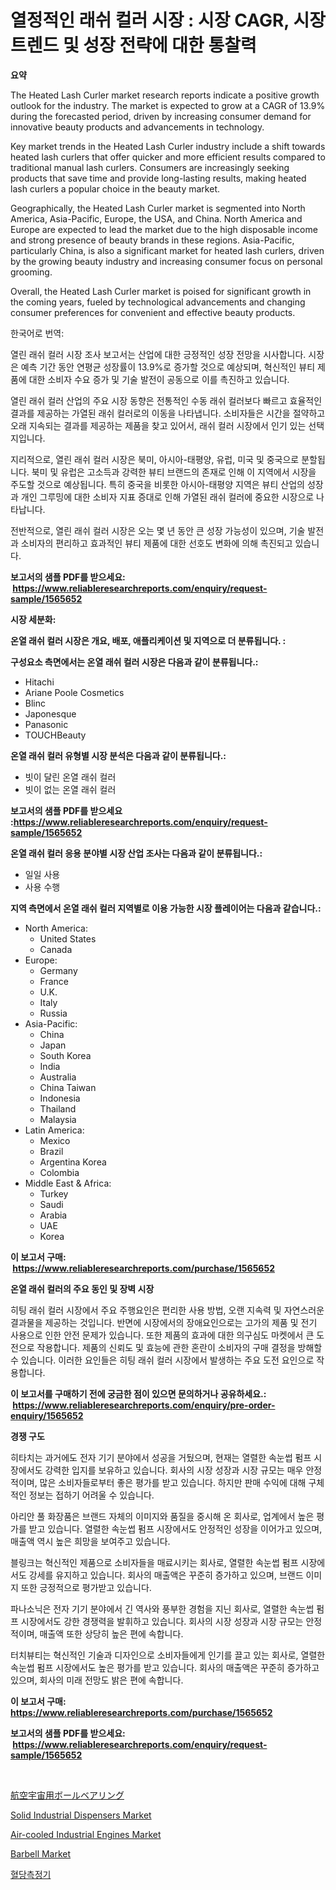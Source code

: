<p><h1>열정적인 래쉬 컬러 시장 : 시장 CAGR, 시장 트렌드 및 성장 전략에 대한 통찰력</h1></p><p><strong>요약</strong></p>
<p><p>The Heated Lash Curler market research reports indicate a positive growth outlook for the industry. The market is expected to grow at a CAGR of 13.9% during the forecasted period, driven by increasing consumer demand for innovative beauty products and advancements in technology.</p><p>Key market trends in the Heated Lash Curler industry include a shift towards heated lash curlers that offer quicker and more efficient results compared to traditional manual lash curlers. Consumers are increasingly seeking products that save time and provide long-lasting results, making heated lash curlers a popular choice in the beauty market.</p><p>Geographically, the Heated Lash Curler market is segmented into North America, Asia-Pacific, Europe, the USA, and China. North America and Europe are expected to lead the market due to the high disposable income and strong presence of beauty brands in these regions. Asia-Pacific, particularly China, is also a significant market for heated lash curlers, driven by the growing beauty industry and increasing consumer focus on personal grooming.</p><p>Overall, the Heated Lash Curler market is poised for significant growth in the coming years, fueled by technological advancements and changing consumer preferences for convenient and effective beauty products.</p><p>한국어로 번역:</p><p>열린 래쉬 컬러 시장 조사 보고서는 산업에 대한 긍정적인 성장 전망을 시사합니다. 시장은 예측 기간 동안 연평균 성장률이 13.9%로 증가할 것으로 예상되며, 혁신적인 뷰티 제품에 대한 소비자 수요 증가 및 기술 발전이 공동으로 이를 촉진하고 있습니다.</p><p>열린 래쉬 컬러 산업의 주요 시장 동향은 전통적인 수동 래쉬 컬러보다 빠르고 효율적인 결과를 제공하는 가열된 래쉬 컬러로의 이동을 나타냅니다. 소비자들은 시간을 절약하고 오래 지속되는 결과를 제공하는 제품을 찾고 있어서, 래쉬 컬러 시장에서 인기 있는 선택지입니다.</p><p>지리적으로, 열린 래쉬 컬러 시장은 북미, 아시아-태평양, 유럽, 미국 및 중국으로 분할됩니다. 북미 및 유럽은 고소득과 강력한 뷰티 브랜드의 존재로 인해 이 지역에서 시장을 주도할 것으로 예상됩니다. 특히 중국을 비롯한 아시아-태평양 지역은 뷰티 산업의 성장과 개인 그루밍에 대한 소비자 지표 증대로 인해 가열된 래쉬 컬러에 중요한 시장으로 나타납니다.</p><p>전반적으로, 열린 래쉬 컬러 시장은 오는 몇 년 동안 큰 성장 가능성이 있으며, 기술 발전과 소비자의 편리하고 효과적인 뷰티 제품에 대한 선호도 변화에 의해 촉진되고 있습니다.</p></p>
<p><strong>보고서의 샘플 PDF를 받으세요: &nbsp;<a href="https://www.reliableresearchreports.com/enquiry/request-sample/1565652">https://www.reliableresearchreports.com/enquiry/request-sample/1565652</a></strong></p>
<p><strong>시장 세분화:</strong></p>
<p><strong> 온열 래쉬 컬러 시장은 개요, 배포, 애플리케이션 및 지역으로 더 분류됩니다. :</strong></p>
<p><strong>구성요소 측면에서는 온열 래쉬 컬러 시장은 다음과 같이 분류됩니다.:</strong></p>
<p><ul><li>Hitachi</li><li>Ariane Poole Cosmetics</li><li>Blinc</li><li>Japonesque</li><li>Panasonic</li><li>TOUCHBeauty</li></ul></p>
<p><strong> 온열 래쉬 컬러 유형별 시장 분석은 다음과 같이 분류됩니다.:</strong></p>
<p><ul><li>빗이 달린 온열 래쉬 컬러</li><li>빗이 없는 온열 래쉬 컬러</li></ul></p>
<p><strong>보고서의 샘플 PDF를 받으세요 :<a href="https://www.reliableresearchreports.com/enquiry/request-sample/1565652">https://www.reliableresearchreports.com/enquiry/request-sample/1565652</a></strong></p>
<p><strong> 온열 래쉬 컬러 응용 분야별 시장 산업 조사는 다음과 같이 분류됩니다.:</strong></p>
<p><ul><li>일일 사용</li><li>사용 수행</li></ul></p>
<p><strong>지역 측면에서 온열 래쉬 컬러 지역별로 이용 가능한 시장 플레이어는 다음과 같습니다.:</strong></p>
<p><ul>
    <li>
        North America:
        <ul>
            <li>United States</li>
            <li>Canada</li>
        </ul>
    </li>
    <li>
        Europe:
        <ul>
            <li>Germany</li>
            <li>France</li>
            <li>U.K.</li>
            <li>Italy</li>
            <li>Russia</li>
        </ul>
    </li>
    <li>
        Asia-Pacific:
        <ul>
            <li>China</li>
            <li>Japan</li>
            <li>South Korea</li>
            <li>India</li>
            <li>Australia</li>
            <li>China Taiwan</li>
            <li>Indonesia</li>
            <li>Thailand</li>
            <li>Malaysia</li>
        </ul>
    </li>
    <li>
        Latin America:
        <ul>
            <li>Mexico</li>
            <li>Brazil</li>
            <li>Argentina Korea</li>
            <li>Colombia</li>
        </ul>
    </li>
    <li>
        Middle East & Africa:
        <ul>
            <li>Turkey</li>
            <li>Saudi</li>
            <li>Arabia</li>
            <li>UAE</li>
            <li>Korea</li>
        </ul>
    </li>
    </ul></p>
<p><strong>이 보고서 구매: &nbsp;<a href="https://www.reliableresearchreports.com/purchase/1565652">https://www.reliableresearchreports.com/purchase/1565652</a></strong></p>
<p><strong>온열 래쉬 컬러의 주요 동인 및 장벽 시장</strong></p>
<p><p>히팅 래쉬 컬러 시장에서 주요 주행요인은 편리한 사용 방법, 오랜 지속력 및 자연스러운 결과물을 제공하는 것입니다. 반면에 시장에서의 장애요인으로는 고가의 제품 및 전기 사용으로 인한 안전 문제가 있습니다. 또한 제품의 효과에 대한 의구심도 마켓에서 큰 도전으로 작용합니다. 제품의 신뢰도 및 효능에 관한 혼란이 소비자의 구매 결정을 방해할 수 있습니다. 이러한 요인들은 히팅 래쉬 컬러 시장에서 발생하는 주요 도전 요인으로 작용합니다.</p></p>
<p><strong>이 보고서를 구매하기 전에 궁금한 점이 있으면 문의하거나 공유하세요.: &nbsp;<a href="https://www.reliableresearchreports.com/enquiry/pre-order-enquiry/1565652">https://www.reliableresearchreports.com/enquiry/pre-order-enquiry/1565652</a></strong></p>
<p><strong>경쟁 구도</strong></p>
<p><p>히타치는 과거에도 전자 기기 분야에서 성공을 거뒀으며, 현재는 열렬한 속눈썹 펌프 시장에서도 강력한 입지를 보유하고 있습니다. 회사의 시장 성장과 시장 규모는 매우 안정적이며, 많은 소비자들로부터 좋은 평가를 받고 있습니다. 하지만 판매 수익에 대해 구체적인 정보는 접하기 어려울 수 있습니다.</p><p>아리안 풀 화장품은 브랜드 자체의 이미지와 품질을 중시해 온 회사로, 업계에서 높은 평가를 받고 있습니다. 열렬한 속눈썹 펌프 시장에서도 안정적인 성장을 이어가고 있으며, 매출액 역시 높은 희망을 보여주고 있습니다.</p><p>블링크는 혁신적인 제품으로 소비자들을 매료시키는 회사로, 열렬한 속눈썹 펌프 시장에서도 강세를 유지하고 있습니다. 회사의 매출액은 꾸준히 증가하고 있으며, 브랜드 이미지 또한 긍정적으로 평가받고 있습니다.</p><p>파나소닉은 전자 기기 분야에서 긴 역사와 풍부한 경험을 지닌 회사로, 열렬한 속눈썹 펌프 시장에서도 강한 경쟁력을 발휘하고 있습니다. 회사의 시장 성장과 시장 규모는 안정적이며, 매출액 또한 상당히 높은 편에 속합니다.</p><p>터치뷰티는 혁신적인 기술과 디자인으로 소비자들에게 인기를 끌고 있는 회사로, 열렬한 속눈썹 펌프 시장에서도 높은 평가를 받고 있습니다. 회사의 매출액은 꾸준히 증가하고 있으며, 회사의 미래 전망도 밝은 편에 속합니다.</p></p>
<p><strong>이 보고서 구매: &nbsp; <a href="https://www.reliableresearchreports.com/purchase/1565652">https://www.reliableresearchreports.com/purchase/1565652</a></strong></p>
<p><strong>보고서의 샘플 PDF를 받으세요: &nbsp;<a href="https://www.reliableresearchreports.com/enquiry/request-sample/1565652">https://www.reliableresearchreports.com/enquiry/request-sample/1565652</a></strong><strong></strong></p>
<p>&nbsp;</p>
<p><p><a href="https://github.com/moulafa/Market-Research-Report-List-1/blob/main/97741796066.md">航空宇宙用ボールベアリング</a></p><p><a href="https://issuu.com/reportprime-2/docs/solid-industrial-dispensers-market-size-2030.pptx">Solid Industrial Dispensers Market</a></p><p><a href="https://issuu.com/reportprime-2/docs/air-cooled-industrial-engines-market-size-2030.ppt">Air-cooled Industrial Engines Market</a></p><p><a href="https://github.com/juniordelafrance/Market-Research-Report-List-2/blob/main/barbell-market.md">Barbell Market</a></p><p><a href="https://github.com/TobyKub4685/Market-Research-Report-List-1/blob/main/15276885508.md">혈당측정기</a></p></p>